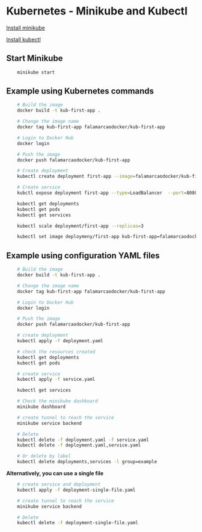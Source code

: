# Kubernetes - Minikube and Kubectl

[Install minikube](https://minikube.sigs.k8s.io/docs/start/?arch=%2Flinux%2Fx86-64%2Fstable%2Fbinary+download)

[Install kubectl](https://kubernetes.io/docs/tasks/tools/)

## Start Minikube

```sh
    minikube start
```

## Example using Kubernetes commands

```sh
    # Build the image
    docker build -t kub-first-app .

    # Change the image name
    docker tag kub-first-app falamarcaodocker/kub-first-app

    # Login to Docker Hub
    docker login

    # Push the image
    docker push falamarcaodocker/kub-first-app
```

```sh
    # Create deployment
    kubectl create deployment first-app --image=falamarcaodocker/kub-first-app

    # Create service
    kubctl expose deployment first-app --type=LoadBalancer  --port=8080

    kubectl get deployments
    kubectl get pods
    kubectl get services

    kubectl scale deployment/first-app --replicas=3

    kubectl set image deploymeny/first-app kub-first-app=falamarcaodocker/kub-first-app:2

```

## Example using configuration YAML files

```sh
    # Build the image
    docker build -t kub-first-app .

    # Change the image name
    docker tag kub-first-app falamarcaodocker/kub-first-app

    # Login to Docker Hub
    docker login

    # Push the image
    docker push falamarcaodocker/kub-first-app
```

```sh
    # create deployment
    kubectl apply -f deployment.yaml

    # check the resources created
    kubectl get deployments
    kubectl get pods

    # create service
    kubectl apply -f service.yaml

    kubectl get services

    # Check the minikube dashboard
    minikube dashboard

    # create tunnel to reach the service
    minikube service backend

    # Delete
    kubectl delete -f deployment.yaml -f service.yaml
    kubectl delete -f deployment.yaml,service.yaml

    # Or delete by label
    kubectl delete deployments,services -l group=example

```

**Alternatively, you can use a single file**

```sh
    # create service and deployment
    kubectl apply -f deployment-single-file.yaml

    # create tunnel to reach the service
    minikube service backend

    # Delete
    kubectl delete -f deployment-single-file.yaml

```
